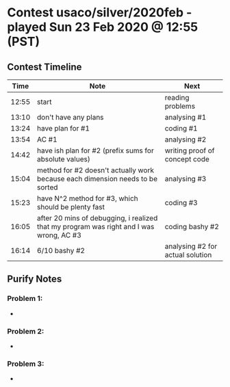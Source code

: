 # Contest usaco/silver/2020feb - played Sun 23 Feb 2020 @ 12:55 (PST)

## Contest Timeline

| Time | Note | Next |
|----|----|----|
12:55 | start | reading problems
13:10 | don't have any plans | analysing #1
13:24 | have plan for #1 | coding #1
13:54 | AC #1 | analysing #2
14:42 | have ish plan for #2 (prefix sums for absolute values) | writing proof of concept code
15:04 | method for #2 doesn't actually work because each dimension needs to be sorted | analysing #3
15:23 | have N^2 method for #3, which should be plenty fast | coding #3
16:05 | after 20 mins of debugging, i realized that my program was right and I was wrong, AC #3 | coding bashy #2
16:14 | 6/10 bashy #2 | analysing #2 for actual solution

## Purify Notes

### Problem 1:

-

### Problem 2:

-

### Problem 3:

-
